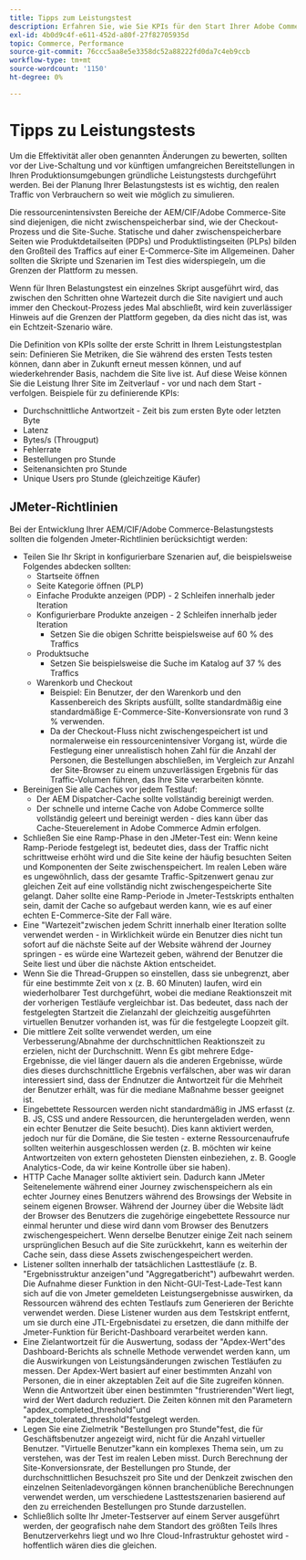 ```yaml
---
title: Tipps zum Leistungstest
description: Erfahren Sie, wie Sie KPIs für den Start Ihrer Adobe Commerce- und Adobe Experience Manager-Lösung festlegen.
exl-id: 4b0d9c4f-e611-452d-a80f-27f82705935d
topic: Commerce, Performance
source-git-commit: 76ccc5aa8e5e3358dc52a88222fd0da7c4eb9ccb
workflow-type: tm+mt
source-wordcount: '1150'
ht-degree: 0%

---
```


# Tipps zu Leistungstests

Um die Effektivität aller oben genannten Änderungen zu bewerten, sollten vor der Live-Schaltung und vor künftigen umfangreichen Bereitstellungen in Ihren Produktionsumgebungen gründliche Leistungstests durchgeführt werden. Bei der Planung Ihrer Belastungstests ist es wichtig, den realen Traffic von Verbrauchern so weit wie möglich zu simulieren.

Die ressourcenintensivsten Bereiche der AEM/CIF/Adobe Commerce-Site sind diejenigen, die nicht zwischenspeicherbar sind, wie der Checkout-Prozess und die Site-Suche. Statische und daher zwischenspeicherbare Seiten wie Produktdetailseiten (PDPs) und Produktlistingseiten (PLPs) bilden den Großteil des Traffics auf einer E-Commerce-Site im Allgemeinen. Daher sollten die Skripte und Szenarien im Test dies widerspiegeln, um die Grenzen der Plattform zu messen.

Wenn für Ihren Belastungstest ein einzelnes Skript ausgeführt wird, das zwischen den Schritten ohne Wartezeit durch die Site navigiert und auch immer den Checkout-Prozess jedes Mal abschließt, wird kein zuverlässiger Hinweis auf die Grenzen der Plattform gegeben, da dies nicht das ist, was ein Echtzeit-Szenario wäre.

Die Definition von KPIs sollte der erste Schritt in Ihrem Leistungstestplan sein: Definieren Sie Metriken, die Sie während des ersten Tests testen können, dann aber in Zukunft erneut messen können, und auf wiederkehrender Basis, nachdem die Site live ist. Auf diese Weise können Sie die Leistung Ihrer Site im Zeitverlauf - vor und nach dem Start - verfolgen. Beispiele für zu definierende KPIs:

- Durchschnittliche Antwortzeit - Zeit bis zum ersten Byte oder letzten Byte
- Latenz
- Bytes/s (Througput)
- Fehlerrate
- Bestellungen pro Stunde
- Seitenansichten pro Stunde
- Unique Users pro Stunde (gleichzeitige Käufer)

## JMeter-Richtlinien

Bei der Entwicklung Ihrer AEM/CIF/Adobe Commerce-Belastungstests sollten die folgenden Jmeter-Richtlinien berücksichtigt werden:

- Teilen Sie Ihr Skript in konfigurierbare Szenarien auf, die beispielsweise Folgendes abdecken sollten:
   - Startseite öffnen
   - Seite Kategorie öffnen (PLP)
   - Einfache Produkte anzeigen (PDP) - 2 Schleifen innerhalb jeder Iteration
   - Konfigurierbare Produkte anzeigen - 2 Schleifen innerhalb jeder Iteration
      - Setzen Sie die obigen Schritte beispielsweise auf 60 % des Traffics
   - Produktsuche
      - Setzen Sie beispielsweise die Suche im Katalog auf 37 % des Traffics
   - Warenkorb und Checkout
      - Beispiel: Ein Benutzer, der den Warenkorb und den Kassenbereich des Skripts ausfüllt, sollte standardmäßig eine standardmäßige E-Commerce-Site-Konversionsrate von rund 3 % verwenden.
      - Da der Checkout-Fluss nicht zwischengespeichert ist und normalerweise ein ressourcenintensiver Vorgang ist, würde die Festlegung einer unrealistisch hohen Zahl für die Anzahl der Personen, die Bestellungen abschließen, im Vergleich zur Anzahl der Site-Browser zu einem unzuverlässigen Ergebnis für das Traffic-Volumen führen, das Ihre Site verarbeiten könnte.
- Bereinigen Sie alle Caches vor jedem Testlauf:
   - Der AEM Dispatcher-Cache sollte vollständig bereinigt werden.
   - Der schnelle und interne Cache von Adobe Commerce sollte vollständig geleert und bereinigt werden - dies kann über das Cache-Steuerelement in Adobe Commerce Admin erfolgen.
- Schließen Sie eine Ramp-Phase in den JMeter-Test ein: Wenn keine Ramp-Periode festgelegt ist, bedeutet dies, dass der Traffic nicht schrittweise erhöht wird und die Site keine der häufig besuchten Seiten und Komponenten der Seite zwischenspeichert. Im realen Leben wäre es ungewöhnlich, dass der gesamte Traffic-Spitzenwert genau zur gleichen Zeit auf eine vollständig nicht zwischengespeicherte Site gelangt. Daher sollte eine Ramp-Periode in Jmeter-Testskripts enthalten sein, damit der Cache so aufgebaut werden kann, wie es auf einer echten E-Commerce-Site der Fall wäre.
- Eine &quot;Wartezeit&quot;zwischen jedem Schritt innerhalb einer Iteration sollte verwendet werden - in Wirklichkeit würde ein Benutzer dies nicht tun
sofort auf die nächste Seite auf der Website während der Journey springen - es würde eine Wartezeit geben, während der Benutzer die Seite liest und über die nächste Aktion entscheidet.
- Wenn Sie die Thread-Gruppen so einstellen, dass sie unbegrenzt, aber für eine bestimmte Zeit von x (z. B. 60 Minuten) laufen, wird ein wiederholbarer Test durchgeführt, wobei die mediane Reaktionszeit mit der vorherigen Testläufe vergleichbar ist. Das bedeutet, dass nach der festgelegten Startzeit die Zielanzahl der gleichzeitig ausgeführten virtuellen Benutzer vorhanden ist, was für die festgelegte Loopzeit gilt.
- Die mittlere Zeit sollte verwendet werden, um eine Verbesserung/Abnahme der durchschnittlichen Reaktionszeit zu erzielen, nicht der Durchschnitt. Wenn
Es gibt mehrere Edge-Ergebnisse, die viel länger dauern als die anderen Ergebnisse, würde dies dieses durchschnittliche Ergebnis verfälschen, aber was wir daran interessiert sind, dass der Endnutzer die Antwortzeit für die Mehrheit der Benutzer erhält, was für die mediane Maßnahme besser geeignet ist.
- Eingebettete Ressourcen werden nicht standardmäßig in JMS erfasst (z. B. JS, CSS und andere Ressourcen, die heruntergeladen werden, wenn ein echter Benutzer die Seite besucht). Dies kann aktiviert werden, jedoch nur für die Domäne, die Sie testen - externe Ressourcenaufrufe sollten weiterhin ausgeschlossen werden (z. B. möchten wir keine Antwortzeiten von extern gehosteten Diensten einbeziehen, z. B. Google Analytics-Code, da wir keine Kontrolle über sie haben).
- HTTP Cache Manager sollte aktiviert sein. Dadurch kann JMeter Seitenelemente während einer Journey zwischenspeichern als
ein echter Journey eines Benutzers während des Browsings der Website in seinem eigenen Browser. Während der Journey über die Website lädt der Browser des Benutzers die zugehörige eingebettete Ressource nur einmal herunter und diese wird dann vom Browser des Benutzers zwischengespeichert. Wenn derselbe Benutzer einige Zeit nach seinem ursprünglichen Besuch auf die Site zurückkehrt, kann es weiterhin der Cache sein, dass diese Assets zwischengespeichert werden.
- Listener sollten innerhalb der tatsächlichen Lasttestläufe (z. B. &quot;Ergebnisstruktur anzeigen&quot;und &quot;Aggregatbericht&quot;) aufbewahrt werden. Die Aufnahme dieser Funktion in den Nicht-GUI-Test-Lade-Test kann sich auf die von Jmeter gemeldeten Leistungsergebnisse auswirken, da Ressourcen während des echten Testlaufs zum Generieren der Berichte verwendet werden. Diese Listener wurden aus dem Testskript entfernt, um sie durch eine JTL-Ergebnisdatei zu ersetzen, die dann mithilfe der Jmeter-Funktion für Bericht-Dashboard verarbeitet werden kann.
- Eine Zielantwortzeit für die Auswertung, sodass der &quot;Apdex-Wert&quot;des Dashboard-Berichts als schnelle Methode verwendet werden kann, um die Auswirkungen von Leistungsänderungen zwischen Testläufen zu messen. Der Apdex-Wert basiert auf einer bestimmten Anzahl von Personen, die in einer akzeptablen Zeit auf die Site zugreifen können. Wenn die Antwortzeit über einen bestimmten &quot;frustrierenden&quot;Wert liegt, wird der Wert dadurch reduziert. Die Zeiten können mit den Parametern &quot;apdex_completed_threshold&quot;und &quot;apdex_tolerated_threshold&quot;festgelegt werden.
- Legen Sie eine Zielmetrik &quot;Bestellungen pro Stunde&quot;fest, die für Geschäftsbenutzer angezeigt wird, nicht für die Anzahl virtueller Benutzer. &quot;Virtuelle Benutzer&quot;kann ein komplexes Thema sein, um zu verstehen, was der Test im realen Leben misst. Durch Berechnung der Site-Konversionsrate, der Bestellungen pro Stunde, der durchschnittlichen Besuchszeit pro Site und der Denkzeit zwischen den einzelnen Seitenladevorgängen können branchenübliche Berechnungen verwendet werden, um verschiedene Lasttestszenarien basierend auf den zu erreichenden Bestellungen pro Stunde darzustellen.
- Schließlich sollte Ihr Jmeter-Testserver auf einem Server ausgeführt werden, der geografisch nahe dem Standort des größten Teils Ihres Benutzerverkehrs liegt und wo Ihre Cloud-Infrastruktur gehostet wird - hoffentlich wären dies die gleichen.
